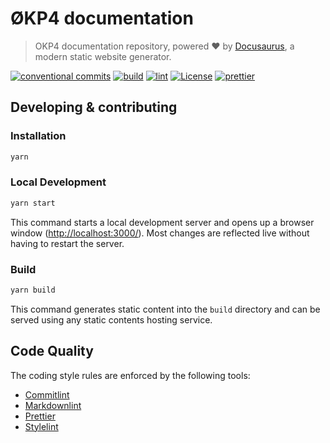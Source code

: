# ØKP4 documentation

> OKP4 documentation repository, powered ❤️ by [Docusaurus](https://docusaurus.io/), a modern static website generator.

[![conventional commits](https://img.shields.io/badge/Conventional%20Commits-1.0.0-yellow.svg)](https://conventionalcommits.org)
[![build](https://github.com/okp4/docs/actions/workflows/build.yml/badge.svg)](https://github.com/okp4/docs/actions/workflows/build.yml)
[![lint](https://github.com/okp4/docs/actions/workflows/lint.yml/badge.svg)](https://github.com/okp4/docs/actions/workflows/lint.yml)
[![License](https://img.shields.io/badge/License-BSD_3--Clause-blue.svg)](https://opensource.org/licenses/BSD-3-Clause)
[![prettier](https://img.shields.io/badge/code_style-prettier-ff69b4.svg?style=flat-square)](https://github.com/prettier/prettier)

## Developing & contributing

### Installation

```sh
yarn
```

### Local Development

```sh
yarn start
```

This command starts a local development server and opens up a browser window (<http://localhost:3000/>). Most changes are reflected live without having to restart the server.

### Build

```sh
yarn build
```

This command generates static content into the `build` directory and can be served using any static contents hosting service.

## Code Quality

The coding style rules are enforced by the following tools:

- [Commitlint](https://commitlint.js.org/#/)
- [Markdownlint](https://github.com/igorshubovych/markdownlint-cli)
- [Prettier](https://prettier.io/)
- [Stylelint](https://stylelint.io/)
